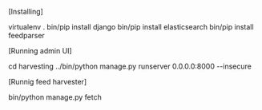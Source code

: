 [Installing]

virtualenv .
bin/pip install django
bin/pip install elasticsearch
bin/pip install feedparser

[Running admin UI]

cd harvesting
../bin/python manage.py runserver 0.0.0.0:8000 --insecure

[Runnig feed harvester]

bin/python manage.py fetch

